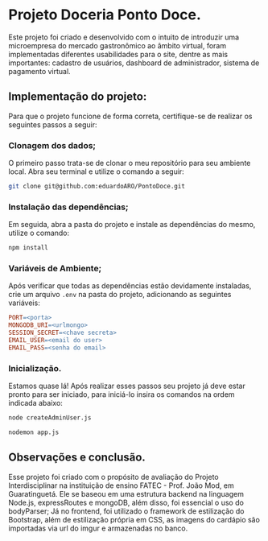 # Projeto Doceria Ponto Doce.

Este projeto foi criado e desenvolvido com o intuito de introduzir uma microempresa do mercado gastronômico ao âmbito virtual, foram implementadas diferentes usabilidades para o site, dentre as mais importantes: cadastro de usuários, dashboard de administrador, sistema de pagamento virtual.

## Implementação do projeto:

Para que o projeto funcione de forma correta, certifique-se de realizar os seguintes passos a seguir:

### Clonagem dos dados;

O primeiro passo trata-se de clonar o meu repositório para seu ambiente local. Abra seu terminal e utilize o comando a seguir:

```bash
git clone git@github.com:eduardoARO/PontoDoce.git
```

### Instalação das dependências;

Em seguida, abra a pasta do projeto e instale as dependências do mesmo, utilize o comando:

```bash
npm install
```

### Variáveis de Ambiente;

Após verificar que todas as dependências estão devidamente instaladas, crie um arquivo `.env` na pasta do projeto, adicionando as seguintes variáveis:

```makefile
PORT=<porta>
MONGODB_URI=<urlmongo>
SESSION_SECRET=<chave secreta>
EMAIL_USER=<email do user>
EMAIL_PASS=<senha do email>
```

### Inicialização.

Estamos quase lá! Após realizar esses passos seu projeto já deve estar pronto para ser iniciado, para iniciá-lo insira os comandos na ordem indicada abaixo:

```bash
node createAdminUser.js
```

```bash
nodemon app.js
```

## Observações e conclusão.

Esse projeto foi criado com o propósito de avaliação do Projeto Interdisciplinar na instituição de ensino FATEC - Prof. João Mod, em Guaratinguetá.
Ele se baseou em uma estrutura backend na linguagem Node.js, expressRoutes e mongoDB, além disso, foi essencial o uso do bodyParser; Já no frontend, foi utilizado o framework de estilização do Bootstrap, além de estilização própria em CSS, as imagens do cardápio são importadas via url do imgur e armazenadas no banco.